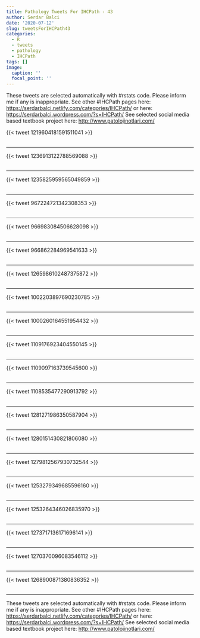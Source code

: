 ```yaml
---
title: Pathology Tweets For IHCPath - 43
author: Serdar Balci
date: '2020-07-12'
slug: tweetsForIHCPath43
categories:
  - R
  - tweets
  - pathology
  - IHCPath
tags: []
image:
  caption: ''
  focal_point: ''
---
```



These tweets are selected automatically with #rstats code. Please inform me if any is inappropriate.
See other #IHCPath pages here: https://serdarbalci.netlify.com/categories/IHCPath/  or here: https://serdarbalci.wordpress.com/?s=IHCPath/ 
See selected social media based textbook project here: http://www.patolojinotlari.com/

{{< tweet 1219604181591511041 >}}
<br>
<br>
<hr>
{{< tweet 1236913122788569088 >}}
<br>
<br>
<hr>
{{< tweet 1235825959565049859 >}}
<br>
<br>
<hr>
{{< tweet 967224721342308353 >}}
<br>
<br>
<hr>
{{< tweet 966983084506628098 >}}
<br>
<br>
<hr>
{{< tweet 966862284969541633 >}}
<br>
<br>
<hr>
{{< tweet 1265986102487375872 >}}
<br>
<br>
<hr>
{{< tweet 1002203897690230785 >}}
<br>
<br>
<hr>
{{< tweet 1000260164551954432 >}}
<br>
<br>
<hr>
{{< tweet 1109176923404550145 >}}
<br>
<br>
<hr>
{{< tweet 1109097163739545600 >}}
<br>
<br>
<hr>
{{< tweet 1108535477290913792 >}}
<br>
<br>
<hr>
{{< tweet 1281271986350587904 >}}
<br>
<br>
<hr>
{{< tweet 1280151430821806080 >}}
<br>
<br>
<hr>
{{< tweet 1279812567930732544 >}}
<br>
<br>
<hr>
{{< tweet 1253279349685596160 >}}
<br>
<br>
<hr>
{{< tweet 1253264346026835970 >}}
<br>
<br>
<hr>
{{< tweet 1273717136171696141 >}}
<br>
<br>
<hr>
{{< tweet 1270370096083546112 >}}
<br>
<br>
<hr>
{{< tweet 1268900871380836352 >}}
<br>
<br>
<hr>


These tweets are selected automatically with #rstats code. Please inform me if any is inappropriate.
See other #IHCPath pages here: https://serdarbalci.netlify.com/categories/IHCPath/  or here: https://serdarbalci.wordpress.com/?s=IHCPath/ 
See selected social media based textbook project here: http://www.patolojinotlari.com/
